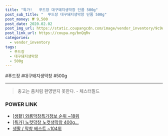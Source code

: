 ```yaml
--- 
title: "특가!   푸드장 대구돼지생막창 단품 500g" 
post_sub_title: "  푸드장 대구돼지생막창 단품 500g" 
post_money: ₩ 9,500 
post_date: 2020.02.02 
post_img_url: https://static.coupangcdn.com/image/vendor_inventory/9c9d/5218bee03985d01acba407e22845afc7a1e7eb66d57d75330d0abedfcee1.jpg 
post_link_url: https://coupa.ng/bnQqRv 
categories: 
  - vendor_inventory 
tags: 
  - 푸드장 
  - 대구돼지생막창 
  - 500g 
--- 
```

  #푸드장 #대구돼지생막창 #500g 
<hr> 

> 충고는 좀처럼 환영받지 못한다. - 체스터필드 


### POWER LINK

* <a href="https://blog.naver.com/sakai111/221772911082" target="_blank"> [생활] 와룡막창특가정보 순위 ~18위</a>
* <a href="https://blog.naver.com/sakai111/221793109014" target="_blank">[특가] 노컷막창 노컷생막창 400g...</a>
* <a href="https://blog.naver.com/santokki14/221793055634" target="_blank">생활 / 막창 베스트 ~104위</a>
